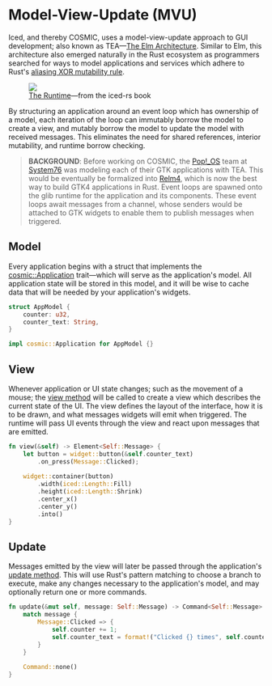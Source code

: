 # Model-View-Update (MVU)

Iced, and thereby COSMIC, uses a model-view-update approach to GUI development; also known as TEA—[The Elm Architecture][tea]. Similar to Elm, this architecture also emerged naturally in the Rust ecosystem as programmers searched for ways to model applications and services which adhere to Rust's [aliasing XOR mutability rule][aliasing-xor-mutability].

<p align="center">
    <figure>
    <img src="https://book.iced.rs/resources/the-runtime.svg"/>
    <figcaption><a href="https://book.iced.rs/the-runtime.html">The Runtime</a>—from the iced-rs book</figcaption>
    </figure>
</p>

By structuring an application around an event loop which has ownership of a model, each iteration of the loop can immutably borrow the model to create a view, and mutably borrow the model to update the model with received messages. This eliminates the need for shared references, interior mutability, and runtime borrow checking.

> **BACKGROUND**: Before working on COSMIC, the [Pop!_OS][pop-os] team at [System76][system76] was modeling each of their GTK applications with TEA. This would be eventually be formalized into [Relm4][Relm4], which is now the best way to build GTK4 applications in Rust. Event loops are spawned onto the glib runtime for the application and its components. These event loops await messages from a channel, whose senders would be attached to GTK widgets to enable them to publish messages when triggered.

## Model

Every application begins with a struct that implements the [cosmic::Application][app-trait] trait—which will serve as the application's model. All application state will be stored in this model, and it will be wise to cache data that will be needed by your application's widgets.

```rs
struct AppModel {
    counter: u32,
    counter_text: String,
}

impl cosmic::Application for AppModel {}
```

## View

Whenever application or UI state changes; such as the movement of a mouse; the [view method][view-method] will be called to create a view which describes the current state of the UI. The view defines the layout of the interface, how it is to be drawn, and what messages widgets will emit when triggered. The runtime will pass UI events through the view and react upon messages that are emitted.

```rs
fn view(&self) -> Element<Self::Message> {
    let button = widget::button(&self.counter_text)
        .on_press(Message::Clicked);
        
    widget::container(button)
        .width(iced::Length::Fill)
        .height(iced::Length::Shrink)
        .center_x()
        .center_y()
        .into()
}
```

## Update

Messages emitted by the view will later be passed through the application's [update method][update-method]. This will use Rust's pattern matching to choose a branch to execute, make any changes necessary to the application's model, and may optionally return one or more commands.

```rs
fn update(&mut self, message: Self::Message) -> Command<Self::Message> {
    match message {
        Message::Clicked => {
            self.counter += 1;
            self.counter_text = format!("Clicked {} times", self.counter);
        }
    }
    
    Command::none()
}
```

[aliasing-xor-mutability]: https://cmpt-479-982.github.io/week1/safety_features_of_rust.html#the-borrow-checker-and-the-aliasing-xor-mutability-principle
[app-trait]: https://pop-os.github.io/libcosmic/cosmic/app/trait.Application.html
[pop-os]: https://system76.com/pop
[relm4]: https://github.com/Relm4/relm4
[system76]: https://system76.com/
[tea]: https://guide.elm-lang.org/architecture/
[update-method]: https://pop-os.github.io/libcosmic/cosmic/app/trait.Application.html#method.update
[view-method]: https://pop-os.github.io/libcosmic/cosmic/app/trait.Application.html#tymethod.view
